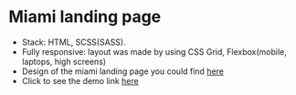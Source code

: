 # Miami landing page
- Stack: HTML, SCSS(SASS).
- Fully responsive: layout was made by using CSS Grid, Flexbox(mobile, laptops, high screens)
- Design of the miami landing page you could find [here](https://www.figma.com/file/nHz8bflIwJaWP3P99vKTH5/miami_home_new?node-id=16033%3A3)
- Click to see the demo link [here](https://zikozakazabiyaka.github.io/Miami)
